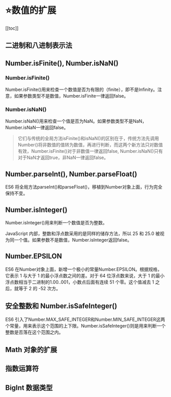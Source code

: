 # :star:数值的扩展
[[toc]]
## 二进制和八进制表示法
## Number.isFinite(), Number.isNaN()

### Number.isFinite()
Number.isFinite()用来检查一个数值是否为有限的（finite），即不是Infinity。注意，如果参数类型不是数值，Number.isFinite一律返回false。

### Number.isNaN()
Number.isNaN()用来检查一个值是否为NaN。如果参数类型不是NaN，Number.isNaN一律返回false。

>它们与传统的全局方法isFinite()和isNaN()的区别在于，传统方法先调用Number()将非数值的值转为数值，再进行判断，而这两个新方法只对数值有效，Number.isFinite()对于非数值一律返回false, Number.isNaN()只有对于NaN才返回true，非NaN一律返回false。

## Number.parseInt(), Number.parseFloat()
ES6 将全局方法parseInt()和parseFloat()，移植到Number对象上面，行为完全保持不变。

## Number.isInteger()
Number.isInteger()用来判断一个数值是否为整数。

JavaScript 内部，整数和浮点数采用的是同样的储存方法，所以 25 和 25.0 被视为同一个值。如果参数不是数值，Number.isInteger返回false。

## Number.EPSILON
ES6 在Number对象上面，新增一个极小的常量Number.EPSILON。根据规格，它表示 1 与大于 1 的最小浮点数之间的差。对于 64 位浮点数来说，大于 1 的最小浮点数相当于二进制的1.00..001，小数点后面有连续 51 个零。这个值减去 1 之后，就等于 2 的 -52 次方。

## 安全整数和 Number.isSafeInteger()
ES6 引入了Number.MAX_SAFE_INTEGER和Number.MIN_SAFE_INTEGER这两个常量，用来表示这个范围的上下限。Number.isSafeInteger()则是用来判断一个整数是否落在这个范围之内。

## Math 对象的扩展
## 指数运算符
## BigInt 数据类型